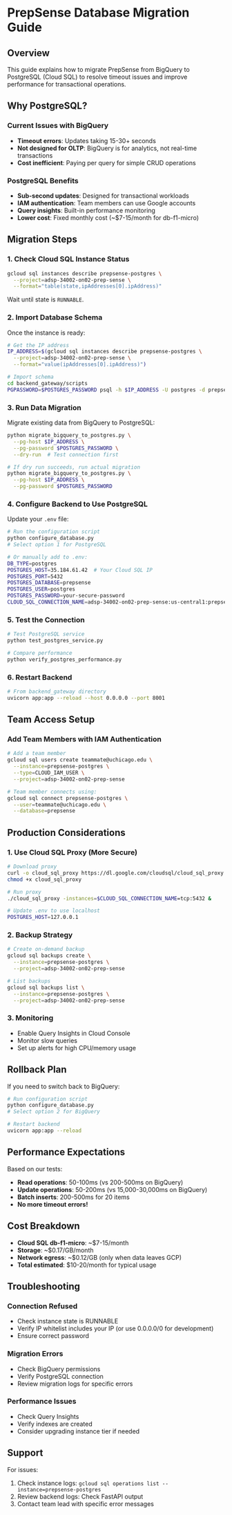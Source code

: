 # PrepSense Database Migration Guide

## Overview

This guide explains how to migrate PrepSense from BigQuery to PostgreSQL (Cloud SQL) to resolve timeout issues and improve performance for transactional operations.

## Why PostgreSQL?

### Current Issues with BigQuery
- **Timeout errors**: Updates taking 15-30+ seconds
- **Not designed for OLTP**: BigQuery is for analytics, not real-time transactions
- **Cost inefficient**: Paying per query for simple CRUD operations

### PostgreSQL Benefits
- **Sub-second updates**: Designed for transactional workloads
- **IAM authentication**: Team members can use Google accounts
- **Query insights**: Built-in performance monitoring
- **Lower cost**: Fixed monthly cost (~$7-15/month for db-f1-micro)

## Migration Steps

### 1. Check Cloud SQL Instance Status

```bash
gcloud sql instances describe prepsense-postgres \
  --project=adsp-34002-on02-prep-sense \
  --format="table(state,ipAddresses[0].ipAddress)"
```

Wait until state is `RUNNABLE`.

### 2. Import Database Schema

Once the instance is ready:

```bash
# Get the IP address
IP_ADDRESS=$(gcloud sql instances describe prepsense-postgres \
  --project=adsp-34002-on02-prep-sense \
  --format="value(ipAddresses[0].ipAddress)")

# Import schema
cd backend_gateway/scripts
PGPASSWORD=$POSTGRES_PASSWORD psql -h $IP_ADDRESS -U postgres -d prepsense < schema_postgres.sql
```

### 3. Run Data Migration

Migrate existing data from BigQuery to PostgreSQL:

```bash
python migrate_bigquery_to_postgres.py \
  --pg-host $IP_ADDRESS \
  --pg-password $POSTGRES_PASSWORD \
  --dry-run  # Test connection first

# If dry run succeeds, run actual migration
python migrate_bigquery_to_postgres.py \
  --pg-host $IP_ADDRESS \
  --pg-password $POSTGRES_PASSWORD
```

### 4. Configure Backend to Use PostgreSQL

Update your `.env` file:

```bash
# Run the configuration script
python configure_database.py
# Select option 1 for PostgreSQL

# Or manually add to .env:
DB_TYPE=postgres
POSTGRES_HOST=35.184.61.42  # Your Cloud SQL IP
POSTGRES_PORT=5432
POSTGRES_DATABASE=prepsense
POSTGRES_USER=postgres
POSTGRES_PASSWORD=your-secure-password
CLOUD_SQL_CONNECTION_NAME=adsp-34002-on02-prep-sense:us-central1:prepsense-postgres
```

### 5. Test the Connection

```bash
# Test PostgreSQL service
python test_postgres_service.py

# Compare performance
python verify_postgres_performance.py
```

### 6. Restart Backend

```bash
# From backend_gateway directory
uvicorn app:app --reload --host 0.0.0.0 --port 8001
```

## Team Access Setup

### Add Team Members with IAM Authentication

```bash
# Add a team member
gcloud sql users create teammate@uchicago.edu \
  --instance=prepsense-postgres \
  --type=CLOUD_IAM_USER \
  --project=adsp-34002-on02-prep-sense

# Team member connects using:
gcloud sql connect prepsense-postgres \
  --user=teammate@uchicago.edu \
  --database=prepsense
```

## Production Considerations

### 1. Use Cloud SQL Proxy (More Secure)

```bash
# Download proxy
curl -o cloud_sql_proxy https://dl.google.com/cloudsql/cloud_sql_proxy.darwin.amd64
chmod +x cloud_sql_proxy

# Run proxy
./cloud_sql_proxy -instances=$CLOUD_SQL_CONNECTION_NAME=tcp:5432 &

# Update .env to use localhost
POSTGRES_HOST=127.0.0.1
```

### 2. Backup Strategy

```bash
# Create on-demand backup
gcloud sql backups create \
  --instance=prepsense-postgres \
  --project=adsp-34002-on02-prep-sense

# List backups
gcloud sql backups list \
  --instance=prepsense-postgres \
  --project=adsp-34002-on02-prep-sense
```

### 3. Monitoring

- Enable Query Insights in Cloud Console
- Monitor slow queries
- Set up alerts for high CPU/memory usage

## Rollback Plan

If you need to switch back to BigQuery:

```bash
# Run configuration script
python configure_database.py
# Select option 2 for BigQuery

# Restart backend
uvicorn app:app --reload
```

## Performance Expectations

Based on our tests:
- **Read operations**: 50-100ms (vs 200-500ms on BigQuery)
- **Update operations**: 50-200ms (vs 15,000-30,000ms on BigQuery)
- **Batch inserts**: 200-500ms for 20 items
- **No more timeout errors!**

## Cost Breakdown

- **Cloud SQL db-f1-micro**: ~$7-15/month
- **Storage**: ~$0.17/GB/month
- **Network egress**: ~$0.12/GB (only when data leaves GCP)
- **Total estimated**: $10-20/month for typical usage

## Troubleshooting

### Connection Refused
- Check instance state is RUNNABLE
- Verify IP whitelist includes your IP (or use 0.0.0.0/0 for development)
- Ensure correct password

### Migration Errors
- Check BigQuery permissions
- Verify PostgreSQL connection
- Review migration logs for specific errors

### Performance Issues
- Check Query Insights
- Verify indexes are created
- Consider upgrading instance tier if needed

## Support

For issues:
1. Check instance logs: `gcloud sql operations list --instance=prepsense-postgres`
2. Review backend logs: Check FastAPI output
3. Contact team lead with specific error messages